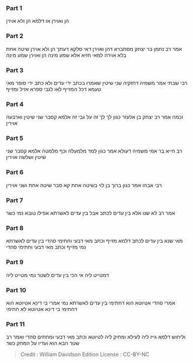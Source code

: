
### Part 1
הן ואוירן או דלמא הן ולא אוירן

### Part 2
אמר רב נחמן בר יצחק מסתברא דהן ואוירן דאי סלקא דעתך הן ולא אוירן שיטה אחת בלא אוירה למאי חזיא אלא שמע מינה הן ואוירן שמע מינה

### Part 3
רבי שבתי אמר משמיה דחזקיה שני שיטין שאמרו בכתב ידי עדים ולא כתב ידי סופר מאי טעמא דכל המזייף לאו לגבי ספרא אזיל ומזייף

### Part 4
וכמה אמר רב יצחק בן אלעזר כגון לך לך זה על גבי זה אלמא קסבר שני שיטין וארבעה אוירין

### Part 5
רב חייא בר אמי משמיה דעולא אמר כגון למד מלמעלה וכף מלמטה אלמא קסבר שני שיטין ושלשה אוירין

### Part 6
רבי אבהו אמר כגון ברוך בן לוי בשיטה אחת קא סבר שיטה אחת ושני אוירין

### Part 7
אמר רב לא שנו אלא בין עדים לכתב אבל בין עדים לאשרתא אפילו טובא נמי כשר

### Part 8
מאי שנא בין עדים לכתב דלמא מזייף וכתב מאי דבעי וחתימי סהדי בין עדים לאשרתא נמי מזייף וכתב מאי דבעי וחתימי סהדי

### Part 9
דמטייט ליה אי הכי בין עדים לשטר נמי מטייט ליה

### Part 10
אמרי סהדי אטיוטא הוא דחתימי בין עדים לאשרתא נמי אמרי בי דינא אטיוטא הוא דחתימי בי דינא אטיוטא לא חתימי

### Part 11
וליחוש דלמא גייז ליה לעילא ומחיק ליה לטיוטא וכתב מאי דבעי ומחתים סהדי ואמר רב שטר הבא הוא ועדיו על המחק כשר

>Credit : William Davidson Edition
>License : CC-BY-NC
